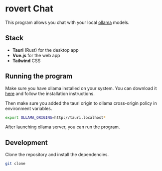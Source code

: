# rovert Chat

This program allows you chat with your local [ollama](https://ollama.com/) models.

## Stack

- **Tauri** (Rust) for the desktop app
- **Vue.js** for the web app
- **Tailwind** CSS

## Running the program

Make sure you have ollama installed on your system. You can download it [here](https://ollama.com/) and follow the installation instructions.

Then make sure you added the tauri origin to ollama cross-origin policy in environment variables.

```bash
export OLLAMA_ORIGINS=http://tauri.localhost*
```

After launching ollama server, you can run the program.


## Development

Clone the repository and install the dependencies.

```bash
git clone 
